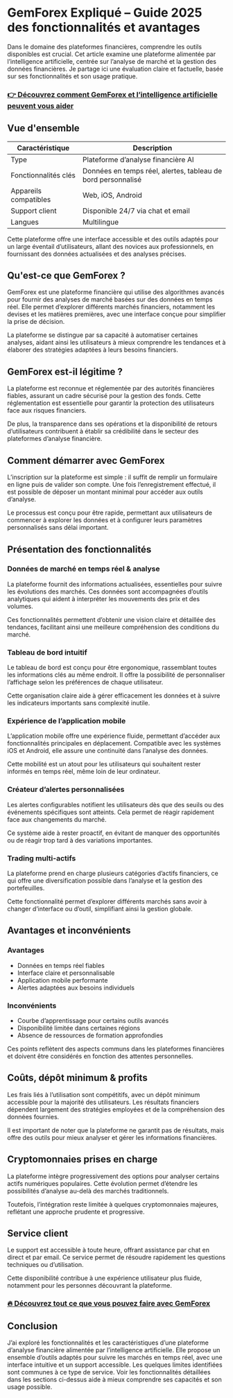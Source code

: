 # GemForex Expliqué – Guide 2025 des fonctionnalités et avantages
   
Dans le domaine des plateformes financières, comprendre les outils disponibles est crucial. Cet article examine une plateforme alimentée par l’intelligence artificielle, centrée sur l’analyse de marché et la gestion des données financières. Je partage ici une évaluation claire et factuelle, basée sur ses fonctionnalités et son usage pratique.

### [👉 Découvrez comment GemForex et l’intelligence artificielle peuvent vous aider](https://tinyurl.com/bdefyyxf)
## Vue d'ensemble  
| Caractéristique          | Description                         |
|-------------------------|-----------------------------------|
| Type                    | Plateforme d’analyse financière AI|
| Fonctionnalités clés    | Données en temps réel, alertes, tableau de bord personnalisé  |
| Appareils compatibles   | Web, iOS, Android                 |
| Support client          | Disponible 24/7 via chat et email |
| Langues                 | Multilingue                      |

Cette plateforme offre une interface accessible et des outils adaptés pour un large éventail d’utilisateurs, allant des novices aux professionnels, en fournissant des données actualisées et des analyses précises.

## Qu'est-ce que GemForex ?  
GemForex est une plateforme financière qui utilise des algorithmes avancés pour fournir des analyses de marché basées sur des données en temps réel. Elle permet d’explorer différents marchés financiers, notamment les devises et les matières premières, avec une interface conçue pour simplifier la prise de décision.

La plateforme se distingue par sa capacité à automatiser certaines analyses, aidant ainsi les utilisateurs à mieux comprendre les tendances et à élaborer des stratégies adaptées à leurs besoins financiers.

## GemForex est-il légitime ?  
La plateforme est reconnue et réglementée par des autorités financières fiables, assurant un cadre sécurisé pour la gestion des fonds. Cette réglementation est essentielle pour garantir la protection des utilisateurs face aux risques financiers.

De plus, la transparence dans ses opérations et la disponibilité de retours d’utilisateurs contribuent à établir sa crédibilité dans le secteur des plateformes d’analyse financière.

## Comment démarrer avec GemForex  
L’inscription sur la plateforme est simple : il suffit de remplir un formulaire en ligne puis de valider son compte. Une fois l’enregistrement effectué, il est possible de déposer un montant minimal pour accéder aux outils d’analyse.

Le processus est conçu pour être rapide, permettant aux utilisateurs de commencer à explorer les données et à configurer leurs paramètres personnalisés sans délai important.

## Présentation des fonctionnalités  
### Données de marché en temps réel & analyse  
La plateforme fournit des informations actualisées, essentielles pour suivre les évolutions des marchés. Ces données sont accompagnées d’outils analytiques qui aident à interpréter les mouvements des prix et des volumes.

Ces fonctionnalités permettent d’obtenir une vision claire et détaillée des tendances, facilitant ainsi une meilleure compréhension des conditions du marché.

### Tableau de bord intuitif  
Le tableau de bord est conçu pour être ergonomique, rassemblant toutes les informations clés au même endroit. Il offre la possibilité de personnaliser l’affichage selon les préférences de chaque utilisateur.

Cette organisation claire aide à gérer efficacement les données et à suivre les indicateurs importants sans complexité inutile.

### Expérience de l’application mobile  
L’application mobile offre une expérience fluide, permettant d’accéder aux fonctionnalités principales en déplacement. Compatible avec les systèmes iOS et Android, elle assure une continuité dans l’analyse des données.

Cette mobilité est un atout pour les utilisateurs qui souhaitent rester informés en temps réel, même loin de leur ordinateur.

### Créateur d’alertes personnalisées  
Les alertes configurables notifient les utilisateurs dès que des seuils ou des événements spécifiques sont atteints. Cela permet de réagir rapidement face aux changements du marché.

Ce système aide à rester proactif, en évitant de manquer des opportunités ou de réagir trop tard à des variations importantes.

### Trading multi-actifs  
La plateforme prend en charge plusieurs catégories d’actifs financiers, ce qui offre une diversification possible dans l’analyse et la gestion des portefeuilles.

Cette fonctionnalité permet d’explorer différents marchés sans avoir à changer d’interface ou d’outil, simplifiant ainsi la gestion globale.

## Avantages et inconvénients  
### Avantages  
- Données en temps réel fiables  
- Interface claire et personnalisable  
- Application mobile performante  
- Alertes adaptées aux besoins individuels  

### Inconvénients  
- Courbe d’apprentissage pour certains outils avancés  
- Disponibilité limitée dans certaines régions  
- Absence de ressources de formation approfondies  

Ces points reflètent des aspects communs dans les plateformes financières et doivent être considérés en fonction des attentes personnelles.

## Coûts, dépôt minimum & profits  
Les frais liés à l’utilisation sont compétitifs, avec un dépôt minimum accessible pour la majorité des utilisateurs. Les résultats financiers dépendent largement des stratégies employées et de la compréhension des données fournies.

Il est important de noter que la plateforme ne garantit pas de résultats, mais offre des outils pour mieux analyser et gérer les informations financières.

## Cryptomonnaies prises en charge  
La plateforme intègre progressivement des options pour analyser certains actifs numériques populaires. Cette évolution permet d’étendre les possibilités d’analyse au-delà des marchés traditionnels.

Toutefois, l’intégration reste limitée à quelques cryptomonnaies majeures, reflétant une approche prudente et progressive.

## Service client  
Le support est accessible à toute heure, offrant assistance par chat en direct et par email. Ce service permet de résoudre rapidement les questions techniques ou d’utilisation.

Cette disponibilité contribue à une expérience utilisateur plus fluide, notamment pour les personnes découvrant la plateforme.

### [🔥 Découvrez tout ce que vous pouvez faire avec GemForex](https://tinyurl.com/bdefyyxf)
## Conclusion  
J’ai exploré les fonctionnalités et les caractéristiques d’une plateforme d’analyse financière alimentée par l’intelligence artificielle. Elle propose un ensemble d’outils adaptés pour suivre les marchés en temps réel, avec une interface intuitive et un support accessible. Les quelques limites identifiées sont communes à ce type de service. Voir les fonctionnalités détaillées dans les sections ci-dessus aide à mieux comprendre ses capacités et son usage possible.